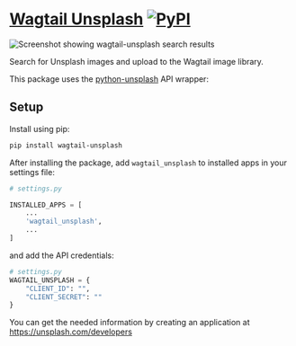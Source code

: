 # [Wagtail Unsplash](https://pypi.org/project/wagtail-unsplash/)  [![PyPI](https://img.shields.io/pypi/v/wagtail-unsplash.svg)](https://pypi.org/project/wagtail-unsplash/)

![Screenshot showing wagtail-unsplash search results](https://i.imgur.com/Va0kCys.png)

Search for Unsplash images and upload to the Wagtail image library.

This package uses the [python-unsplash](https://github.com/yakupadakli/python-unsplash) API wrapper:

## Setup

Install using pip:

```sh
pip install wagtail-unsplash
```

After installing the package, add `wagtail_unsplash` to installed apps in your settings file:

```python
# settings.py

INSTALLED_APPS = [
    ...
    'wagtail_unsplash',
    ...
]
```

and add the API credentials:

```python
# settings.py
WAGTAIL_UNSPLASH = {
    "CLIENT_ID": "",
    "CLIENT_SECRET": ""
}
```

You can get the needed information by creating an application at https://unsplash.com/developers
